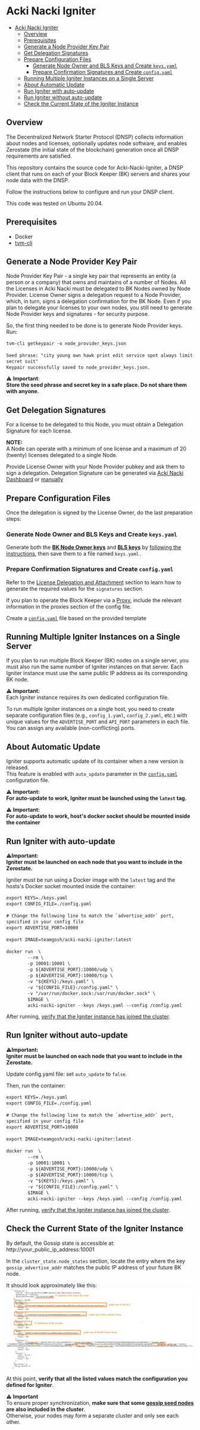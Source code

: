 # Acki Nacki Igniter

- [Acki Nacki Igniter](#acki-nacki-igniter)
  - [Overview](#overview)
  - [Prerequisites](#prerequisites)
  - [Generate a Node Provider Key Pair](#generate-a-node-provider-key-pair)
  - [Get Delegation Signatures](#get-delegation-signatures)
  - [Prepare Configuration Files](#prepare-configuration-files)
    - [Generate Node Owner and BLS  Keys and Create `keys.yaml`](#generate-node-owner-and-bls--keys-and-create-keysyaml)
    - [Prepare Confirmation Signatures and Create `config.yaml`](#prepare-confirmation-signatures-and-create-configyaml)
  - [Running Multiple Igniter Instances on a Single Server](#running-multiple-igniter-instances-on-a-single-server)
  - [About Automatic Update](#about-automatic-update)
  - [Run Igniter with auto-update](#run-igniter-with-auto-update)
  - [Run Igniter without auto-update](#run-igniter-without-auto-update)
  - [Check the Current State of the Igniter Instance](#check-the-current-state-of-the-igniter-instance)

## Overview

The Decentralized Network Starter Protocol (DNSP) collects information about nodes and licenses, optionally updates node software, and enables Zerostate (the initial state of the blockchain) generation once all DNSP requirements are satisfied.

This repository contains the source code for Acki-Nacki-Igniter, a DNSP client that runs on each of your Block Keeper (BK) servers and shares your node data with the DNSP.

Follow the instructions below to configure and run your DNSP client.

This code was tested on Ubuntu 20.04.

## Prerequisites

- Docker 
- [tvm-cli](https://github.com/tvmlabs/tvm-sdk/releases) 

## Generate a Node Provider Key Pair

Node Provider Key Pair - a single key pair that represents an entity (a person or a company) that owns and maintains of a number of Nodes. 
All the Licenses in Acki Nacki must be delegated to BK Nodes owned by Node Provider.
License Owner signs a delegation request to a Node Provider, which, in turn, signs a delegation confirmation for the BK Node.
Even if you plan to delegate your licenses to your own nodes, you still need to generate Node Provider keys and signatures - for security purpose.

So, the first thing needed to be done is to generate Node Provider keys.  
Run:

```
tvm-cli getkeypair -o node_provider_keys.json

Seed phrase: "city young own hawk print edit service spot always limit secret suit"
Keypair successfully saved to node_provider_keys.json.
```

⚠️ **Important**:  
**Store the seed phrase and secret key in a safe place. Do not share them with anyone.**

## Get Delegation Signatures

For a license to be delegated to this Node, you must obtain a Delegation Signature for each license.

**NOTE:**  
A Node can operate with a minimum of one license and a maximum of 20 (twenty) licenses delegated to a single Node.

Provide License Owner with your Node Provider pubkey and ask them to sign a delegation.
Delegation Signature can be generated via [Acki Nacki Dashboard](hhttps://dashboard.ackinacki.com/licenses) or [manually](./docs/Manual_license_delegation.md)

## Prepare Configuration Files

Once the delegation is signed by the License Owner, do the last preparation steps:

### Generate Node Owner and BLS  Keys and Create `keys.yaml`

Generate both the [**BK Node Owner keys**](https://docs.ackinacki.com/glossary#bk-node-owner-keys) and [**BLS keys**](https://docs.ackinacki.com/glossary#bls-keys) by [following the instructions](docs/Keys_generation.md), then save them to a file named `keys.yaml.`

### Prepare Confirmation Signatures and Create `config.yaml`

Refer to the [License Delegation and Attachment](docs/License_attachment.md) section to learn how to generate the required values for the `signatures` section.

If you plan to operate the Block Keeper via a [Proxy](https://docs.ackinacki.com/protocol-participation/proxy-service), include the relevant information in the proxies section of the config file.

Create a [`config.yaml`](./config-template.yaml) file based on the provided template

## Running Multiple Igniter Instances on a Single Server

If you plan to run multiple Block Keeper (BK) nodes on a single server, you must also run the same number of Igniter instances on that server. Each Igniter instance must use the same public IP address as its corresponding BK node.

⚠️ **Important:**  
Each Igniter instance requires its own dedicated configuration file.

To run multiple Igniter instances on a single host, you need to create separate configuration files (e.g., `config_1.yaml`, `config_2.yaml`, etc.) with unique values for the `ADVERTISE_PORT` and `API_PORT` parameters in each file. You can assign any available (non-conflicting) ports.

## About Automatic Update

Igniter supports automatic update of its container when a new version is released.  
This feature is enabled with `auto_update` parameter in the [`config.yaml`](./config-template.yaml#L16) configuration file.

⚠️ **Important:**  
**For auto-update to work, Igniter must be launched using the `latest` tag.**

⚠️ **Important:**  
**For auto-update to work, host's docker socket should be mounted inside the container**

## Run Igniter with auto-update

⚠️**Important:**  
**Igniter must be launched on each node that you want to include in the Zerostate.**

Igniter must be run using a Docker image with the `latest` tag and the hosts's Docker socket mounted inside the container:

```
export KEYS=./keys.yaml
export CONFIG_FILE=./config.yaml

# Change the following line to match the `advertise_addr` port, specified in your config file
export ADVERTISE_PORT=10000

export IMAGE=teamgosh/acki-nacki-igniter:latest

docker run  \
        --rm \
        -p 10001:10001 \
        -p ${ADVERTISE_PORT}:10000/udp \
        -p ${ADVERTISE_PORT}:10000/tcp \
        -v "${KEYS}:/keys.yaml" \
        -v "${CONFIG_FILE}:/config.yaml" \
        -v "/var/run/docker.sock:/var/run/docker.sock" \
        $IMAGE \
        acki-nacki-igniter --keys /keys.yaml --config /config.yaml
```

After running, [verify that the Igniter instance has joined the cluster](#check-current-state-of-the-igniter-instance).

## Run Igniter without auto-update

⚠️**Important:**  
**Igniter must be launched on each node that you want to include in the Zerostate.**

Update config.yaml file: set `auto_update` to `false`.

Then, run the container:

```
export KEYS=./keys.yaml
export CONFIG_FILE=./config.yaml

# Change the following line to match the `advertise_addr` port, specified in your config file
export ADVERTISE_PORT=10000

export IMAGE=teamgosh/acki-nacki-igniter:latest

docker run  \
        --rm \
        -p 10001:10001 \
        -p ${ADVERTISE_PORT}:10000/udp \
        -p ${ADVERTISE_PORT}:10000/tcp \
        -v "${KEYS}:/keys.yaml" \
        -v "${CONFIG_FILE}:/config.yaml" \
        $IMAGE \
        acki-nacki-igniter --keys /keys.yaml --config /config.yaml
```

After running, [verify that the Igniter instance has joined the cluster](#check-current-state-of-the-igniter-instance).

## Check the Current State of the Igniter Instance

By default, the Gossip state is accessible at:
http://your_public_ip_address:10001

In the `cluster_state.node_states` section, locate the entry where the key `gossip_advertise_addr` matches the public IP address of your future BK node.

It should look approximately like this: ![this:](./docs/gossip.jpg)

At this point, **verify that all the listed values match the configuration you defined for Igniter**.

⚠️ **Important**  
To ensure proper synchronization, **make sure that some [gossip seed nodes](https://github.com/ackinacki/acki-nacki-igniter-seeds/blob/main/seeds.yaml) are also included in the cluster**.  
Otherwise, your nodes may form a separate cluster and only see each other.
